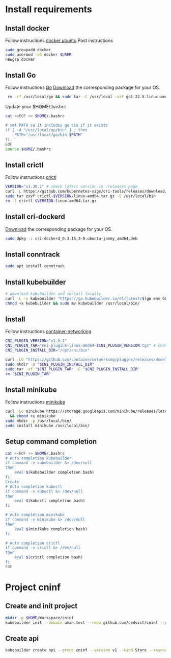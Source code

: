 # Install requirements

## Install docker
Follow instructions [docker ubuntu](https://docs.docker.com/engine/install/ubuntu/)
Post instructions
````bash
sudo groupadd docker
sudo usermod -aG docker $USER
newgrp docker
````

## Install Go 
Follow instructions [Go](https://go.dev/doc/install)
[Download](https://go.dev/dl/) the corresponding package for your OS.

```bash
 rm -rf /usr/local/go && sudo tar -C /usr/local -xzf go1.22.5.linux-amd64.tar.gz
```

Update your $HOME/.bashrc
```bash
cat <<EOF >> $HOME/.bashrc

# set PATH so it includes go bin if it exists
if [ -d "/usr/local/go/bin" ] ; then
    PATH="/usr/local/go/bin:$PATH"
fi
EOF
source $HOME/.bashrc
```

## Install crictl
Follow instructions [crictl](https://github.com/kubernetes-sigs/cri-tools/blob/master/docs/crictl.md0)
```bash
VERSION="v1.30.1" # check latest version in /releases page
curl -L https://github.com/kubernetes-sigs/cri-tools/releases/download/$VERSION/crictl-${VERSION}-linux-amd64.tar.gz --output crictl-${VERSION}-linux-amd64.tar.gz
sudo tar zxvf crictl-$VERSION-linux-amd64.tar.gz -C /usr/local/bin
rm -f crictl-$VERSION-linux-amd64.tar.gz
```

## Install cri-dockerd
[Download](https://github.com/Mirantis/cri-dockerd/releases) the corresponding package for your OS.
```bash
sudo dpkg -i cri-dockerd_0.3.15.3-0.ubuntu-jammy_amd64.deb 
```

## Install conntrack
```bash
sudo apt install conntrack
```

## Install kubebuilder

```bash
# download kubebuilder and install locally.
curl -L -o kubebuilder "https://go.kubebuilder.io/dl/latest/$(go env GOOS)/$(go env GOARCH)"
chmod +x kubebuilder && sudo mv kubebuilder /usr/local/bin/
```

## Install 
Follow instructions [container-networking](https://minikube.sigs.k8s.io/docs/faq/#how-do-i-install-containernetworking-plugins-for-none-driver)
```bash
CNI_PLUGIN_VERSION="v1.5.1"
CNI_PLUGIN_TAR="cni-plugins-linux-amd64-$CNI_PLUGIN_VERSION.tgz" # change arch if not on amd64
CNI_PLUGIN_INSTALL_DIR="/opt/cni/bin"

curl -LO "https://github.com/containernetworking/plugins/releases/download/$CNI_PLUGIN_VERSION/$CNI_PLUGIN_TAR"
sudo mkdir -p "$CNI_PLUGIN_INSTALL_DIR"
sudo tar -xf "$CNI_PLUGIN_TAR" -C "$CNI_PLUGIN_INSTALL_DIR"
rm "$CNI_PLUGIN_TAR"
```


## Install minikube
Follow instructions [minikube](https://kubernetes.io/fr/docs/tasks/tools/install-minikube/)
```bash
curl -Lo minikube https://storage.googleapis.com/minikube/releases/latest/minikube-linux-amd64 \
  && chmod +x minikube
sudo mkdir -p /usr/local/bin/
sudo install minikube /usr/local/bin/
```

## Setup command completion
```bash
cat <<EOF >> $HOME/.bashrc
# Auto completion kubebuilder
if command -v kubebuilder &> /dev/null
then
    eval $(kubebuilder completion bash)
fi
Create
# Auto completion kubectl
if command -v kubectl &> /dev/null
then
    eval $(kubectl completion bash)
fi

# Auto completion minikube
if command -v minikube &> /dev/null
then
    eval $(minikube completion bash)
fi

# Auto completion crictl
if command -v crictl &> /dev/null
then
    eval $(crictl completion bash)
fi
EOF
```

# Project cninf

## Create and init project

````bash
mkdir -p $HOME/Workspace/cninf
kubebuilder init --domain uman.test --repo github.com/cedvict/cninf --plugins=go/v4
````

## Create api

````bash
kubebuilder create api --group cninf --version v1 --kind Store --resource --controller
````